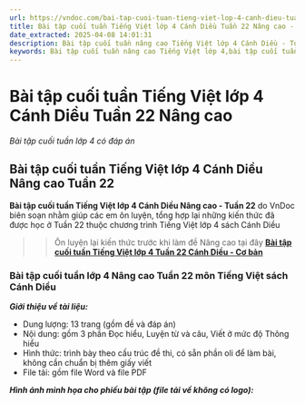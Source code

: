 ```yaml
---
url: https://vndoc.com/bai-tap-cuoi-tuan-tieng-viet-lop-4-canh-dieu-tuan-22-nang-cao-326563
title: Bài tập cuối tuần Tiếng Việt lớp 4 Cánh Diều Tuần 22 Nâng cao - Bài tập cuối tuần lớp 4 có đáp án - VnDoc.com
date_extracted: 2025-04-08 14:01:31
description: Bài tập cuối tuần nâng cao Tiếng Việt lớp 4 Cánh Diều - Tuần 22 được VnDoc biên soạn nhằm giúp các em học sinh tham khảo, luyện tập kiến thức môn Tiếng Việt 4.
keywords: Bài tập cuối tuần nâng cao Tiếng Việt lớp 4,bài tập cuối tuần tiếng việt lớp 4 Cánh Diều tuần 22,phiếu bài tập tiếng việt lớp 4 tuần 22,Đề kiểm tra cuối tuần môn Tiếng Việt lớp 4 Tuần 22,Đề kiểm tra cuối tuần môn Tiếng Việt lớp 4,giải bài tập tiếng việt lớp 4,bài tập tiếng việt lớp 4,giải tiếng việt lớp 4,bài tập cuối tuần lớp 4,phiếu bài tập cuối tuần lớp 4 môn tiếng việt,bài tập cuối tuần lớp 4 chân trời,phiếu bài tập cuối tuần lớp 4
---
```


# Bài tập cuối tuần Tiếng Việt lớp 4 Cánh Diều Tuần 22 Nâng cao
 _Bài tập cuối tuần lớp 4 có đáp án_
## **Bài tập cuối tuần Tiếng Việt lớp 4 Cánh Diều Nâng cao Tuần 22**
**Bài tập cuối tuần Tiếng Việt lớp 4 Cánh Diều Nâng cao - Tuần 22** do VnDoc biên soạn nhằm giúp các em ôn luyện, tổng hợp lại những kiến thức đã được học ở Tuần 22 thuộc chương trình Tiếng Việt lớp 4 sách Cánh Diều
>> Ôn luyện lại kiến thức trước khi làm đề Nâng cao tại đây [**Bài tập cuối tuần Tiếng Việt lớp 4 Tuần 22 Cánh Diều - Cơ bản**](<https://vndoc.com/bai-tap-cuoi-tuan-tieng-viet-lop-4-canh-dieu-tuan-22-315470>)
### **Bài tập cuối tuần lớp 4 Nâng cao Tuần 22 môn Tiếng Việt sách Cánh Diều**
 _**Giới thiệu về tài liệu:**_
  * Dung lượng: 13 trang \(gồm đề và đáp án\)
  * Nội dung: gồm 3 phần Đọc hiểu, Luyện từ và câu, Viết ở mức độ Thông hiểu
  * Hình thức: trình bày theo cấu trúc đề thi, có sẵn phần oli để làm bài, không cần chuẩn bị thêm giấy viết
  * File tải: gồm file Word và file PDF

_**Hình ảnh minh họa cho phiếu bài tập \(file tải về không có logo\):**_
